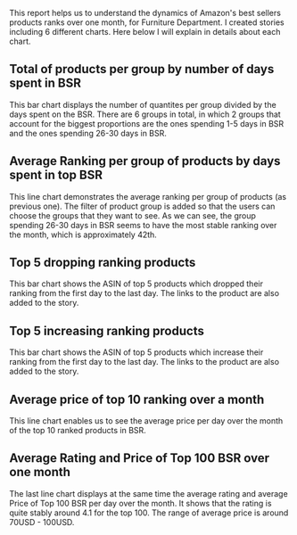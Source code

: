 
This report helps us to understand the dynamics of Amazon's best sellers products ranks over one month, for Furniture Department. 
I created stories including 6 different charts. Here below I will explain in details about each chart. 

## Total of products per group by number of days spent in BSR

This bar chart displays the number of quantites per group divided by the days spent on the BSR. There are 6 groups in total, in which 2 groups that account for the biggest proportions are the ones spending 1-5 days in BSR and the ones spending 26-30 days in BSR. 

## Average Ranking per group of products by days spent in top BSR

This line chart demonstrates the average ranking per group of products (as previous one). The filter of product group is added so that the users can choose the groups that they want to see. As we can see, the group spending 26-30 days in BSR seems to have the most stable ranking over the month, which is approximately 42th. 

## Top 5 dropping ranking products

This bar chart shows the ASIN of top 5 products which dropped their ranking from the first day to the last day. The links to the product are also added to the story. 


## Top 5 increasing ranking products

This bar chart shows the ASIN of top 5 products which increase their ranking from the first day to the last day. The links to the product are also added to the story.

## Average price of top 10 ranking over a month

This line chart enables us to see the average price per day over the month of the top 10 ranked products in BSR. 

## Average Rating and Price of Top 100 BSR over one month

The last line chart displays at the same time the average rating and average Price of Top 100 BSR per day over the month. It shows that the rating is quite stably around 4.1 for the top 100. The range of average price is around 70USD - 100USD.
